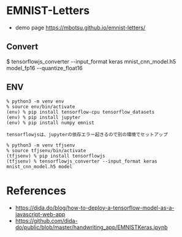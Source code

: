 # EMNIST-Letters

- demo page
https://mbotsu.github.io/emnist-letters/

## Convert
$ tensorflowjs_converter --input_format keras mnist_cnn_model.h5 model_fp16 --quantize_float16

## ENV

```
% python3 -m venv env
% source env/bin/activate
(env) % pip install tensorflow-cpu tensorflow_datasets
(env) % pip install jupyter
(env) % pip install numpy emnist

tensorflowjsは、jupyterの依存エラー起きるので別の環境でセットアップ

% python3 -m venv tfjsenv
% source tfjsenv/bin/activate
(tfjsenv) % pip install tensorflowjs
(tfjsenv) % tensorflowjs_converter --input_format keras mnist_cnn_model.h5 model
```

# References
- https://dida.do/blog/how-to-deploy-a-tensorflow-model-as-a-javascript-web-app
- https://github.com/dida-do/public/blob/master/handwriting_app/EMNISTKeras.ipynb
